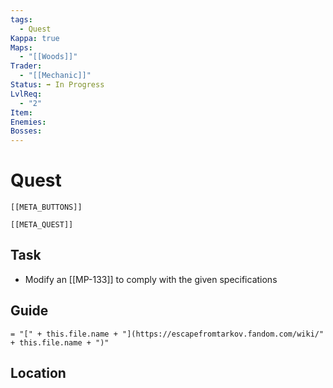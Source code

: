 ```yaml
---
tags:
  - Quest
Kappa: true
Maps:
  - "[[Woods]]"
Trader:
  - "[[Mechanic]]"
Status: ➡️ In Progress
LvlReq:
  - "2"
Item: 
Enemies: 
Bosses: 
---
```

# Quest
```meta-bind-embed
[[META_BUTTONS]]
```
```meta-bind-embed
[[META_QUEST]]
```
## Task

* Modify an [[MP-133]] to comply with the given specifications
## Guide
`= "[" + this.file.name + "](https://escapefromtarkov.fandom.com/wiki/" + this.file.name + ")"`
## Location

